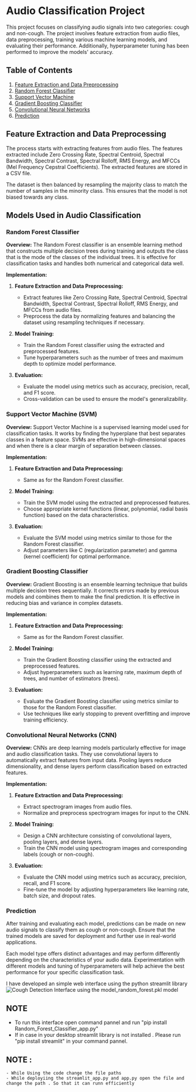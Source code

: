 # Audio Classification Project

This project focuses on classifying audio signals into two categories: cough and non-cough. The project involves feature extraction from audio files, data preprocessing, training various machine learning models, and evaluating their performance. Additionally, hyperparameter tuning has been performed to improve the models' accuracy.

## Table of Contents

1. [Feature Extraction and Data Preprocessing](#feature-extraction-and-data-preprocessing)
2. [Random Forest Classifier](#random-forest-classifier)
3. [Support Vector Machine](#support-vector-machine)
4. [Gradient Boosting Classifier](#gradient-boosting-classifier)
5. [Convolutional Neural Networks](#convolutional-neural-networks)
6. [Prediction](#prediction)

## Feature Extraction and Data Preprocessing

The process starts with extracting features from audio files. The features extracted include Zero Crossing Rate, Spectral Centroid, Spectral Bandwidth, Spectral Contrast, Spectral Rolloff, RMS Energy, and MFCCs (Mel Frequency Cepstral Coefficients). The extracted features are stored in a CSV file.

The dataset is then balanced by resampling the majority class to match the number of samples in the minority class. This ensures that the model is not biased towards any class.

## Models Used in Audio Classification

### Random Forest Classifier

**Overview:**
The Random Forest classifier is an ensemble learning method that constructs multiple decision trees during training and outputs the class that is the mode of the classes of the individual trees. It is effective for classification tasks and handles both numerical and categorical data well.

**Implementation:**
1. **Feature Extraction and Data Preprocessing:** 
   - Extract features like Zero Crossing Rate, Spectral Centroid, Spectral Bandwidth, Spectral Contrast, Spectral Rolloff, RMS Energy, and MFCCs from audio files.
   - Preprocess the data by normalizing features and balancing the dataset using resampling techniques if necessary.

2. **Model Training:**
   - Train the Random Forest classifier using the extracted and preprocessed features.
   - Tune hyperparameters such as the number of trees and maximum depth to optimize model performance.

3. **Evaluation:**
   - Evaluate the model using metrics such as accuracy, precision, recall, and F1 score.
   - Cross-validation can be used to ensure the model's generalizability.

### Support Vector Machine (SVM)

**Overview:**
Support Vector Machine is a supervised learning model used for classification tasks. It works by finding the hyperplane that best separates classes in a feature space. SVMs are effective in high-dimensional spaces and when there is a clear margin of separation between classes.

**Implementation:**
1. **Feature Extraction and Data Preprocessing:** 
   - Same as for the Random Forest classifier.

2. **Model Training:**
   - Train the SVM model using the extracted and preprocessed features.
   - Choose appropriate kernel functions (linear, polynomial, radial basis function) based on the data characteristics.

3. **Evaluation:**
   - Evaluate the SVM model using metrics similar to those for the Random Forest classifier.
   - Adjust parameters like C (regularization parameter) and gamma (kernel coefficient) for optimal performance.

### Gradient Boosting Classifier

**Overview:**
Gradient Boosting is an ensemble learning technique that builds multiple decision trees sequentially. It corrects errors made by previous models and combines them to make the final prediction. It is effective in reducing bias and variance in complex datasets.

**Implementation:**
1. **Feature Extraction and Data Preprocessing:** 
   - Same as for the Random Forest classifier.

2. **Model Training:**
   - Train the Gradient Boosting classifier using the extracted and preprocessed features.
   - Adjust hyperparameters such as learning rate, maximum depth of trees, and number of estimators (trees).

3. **Evaluation:**
   - Evaluate the Gradient Boosting classifier using metrics similar to those for the Random Forest classifier.
   - Use techniques like early stopping to prevent overfitting and improve training efficiency.

### Convolutional Neural Networks (CNN)

**Overview:**
CNNs are deep learning models particularly effective for image and audio classification tasks. They use convolutional layers to automatically extract features from input data. Pooling layers reduce dimensionality, and dense layers perform classification based on extracted features.

**Implementation:**
1. **Feature Extraction and Data Preprocessing:** 
   - Extract spectrogram images from audio files.
   - Normalize and preprocess spectrogram images for input to the CNN.

2. **Model Training:**
   - Design a CNN architecture consisting of convolutional layers, pooling layers, and dense layers.
   - Train the CNN model using spectrogram images and corresponding labels (cough or non-cough).

3. **Evaluation:**
   - Evaluate the CNN model using metrics such as accuracy, precision, recall, and F1 score.
   - Fine-tune the model by adjusting hyperparameters like learning rate, batch size, and dropout rates.

### Prediction

After training and evaluating each model, predictions can be made on new audio signals to classify them as cough or non-cough. Ensure that the trained models are saved for deployment and further use in real-world applications.

Each model type offers distinct advantages and may perform differently depending on the characteristics of your audio data. Experimentation with different models and tuning of hyperparameters will help achieve the best performance for your specific classification task.


I have developed an simple web interface using the python streamlit library 
![Cough Detection Interface using the model_random_forest.pkl model](https://github.com/dpavansekhar/Cough-Classification-Based-on-Machine-Learning-Models/assets/173888818/39dd86e3-765d-4d8f-89da-9e2fc727017b)

## NOTE 
- To run this interface open command pannel and run "pip  install Random_Forest_Classifier_app.py"
- If in case in your desktop streamlit library is not installed . Please run "pip install streamlit" in your command pannel.

## NOTE :
    - While Using the code change the file paths 
    - While deployiing the streamlit_app.py and app.py open the file and change the path . So that it can runn efficiently
